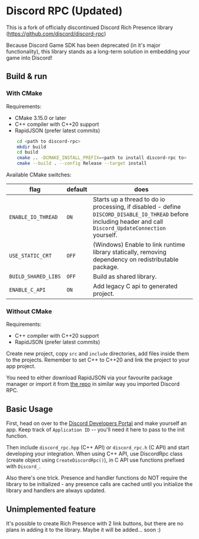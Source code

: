 # Discord RPC (Updated)

This is a fork of officially discontinued Discord Rich Presence library (https://github.com/discord/discord-rpc)

Because Discord Game SDK has been deprecated (in it's major functionality), this library stands as a long-term solution in embedding your game into Discord!

## Build & run

### With CMake

Requirements:
- CMake 3.15.0 or later
- C++ compiler with C++20 support
- RapidJSON (prefer latest commits)

```sh
    cd <path to discord-rpc>
    mkdir build
    cd build
    cmake .. -DCMAKE_INSTALL_PREFIX=<path to install discord-rpc to>
    cmake --build . --config Release --target install
```
Available CMake switches:

| flag                                                                                     | default | does                                                                                                                                                  |
| ---------------------------------------------------------------------------------------- | ------- | ----------------------------------------------------------------------------------------------------------------------------------------------------- |
| `ENABLE_IO_THREAD`                                                                       | `ON`    | Starts up a thread to do io processing, if disabled - define `DISCORD_DISABLE_IO_THREAD` before including header and call `Discord_UpdateConnection` yourself. |
| `USE_STATIC_CRT`                                                                         | `OFF`   | (Windows) Enable to link runtime library statically, removing dependency on redistributable package.                                                  |
| `BUILD_SHARED_LIBS`                                                                      | `OFF`   | Build as shared library.                                                                                                                              |
| `ENABLE_C_API`                                                                           | `ON`    | Add legacy C api to generated project.                                                                                                                |

### Without CMake

Requirements:
- C++ compiler with C++20 support
- RapidJSON (prefer latest commits)

Create new project, copy `src` and `include` directories, add files inside them to the projects. Remember to set C++ to C++20 and link the project to your app project.

You need to either download RapidJSON via your favourite package manager or import it from [the repo](https://github.com/Tencent/rapidjson) in similar way you imported Discord RPC.

## Basic Usage

First, head on over to the [Discord Developers Portal](https://discord.com/developers/applications) and make yourself an app. Keep track of `Application ID` -- you'll need it here to pass to the init function.

Then include `discord_rpc.hpp` (C++ API) or `discord_rpc.h` (C API) and start developing your integration. When using C++ API, use DiscordRpc class (create object using `CreateDiscordRpc()`), in C API use functions prefixed with `Discord_`.

Also there's one trick. Presence and handler functions do NOT require the library to be initialized - any presence calls are cached until you initialize the library and handlers are always updated.

## Unimplemented feature

It's possible to create Rich Presence with 2 link buttons, but there are no plans in adding it to the library. Maybe it will be added... soon :)
